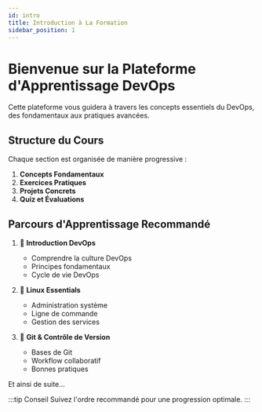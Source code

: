 ```yaml
---
id: intro
title: Introduction à La Formation
sidebar_position: 1
---
```


# Bienvenue sur la Plateforme d'Apprentissage DevOps

Cette plateforme vous guidera à travers les concepts essentiels du DevOps, des fondamentaux aux pratiques avancées.

## Structure du Cours

Chaque section est organisée de manière progressive :
1. **Concepts Fondamentaux**
2. **Exercices Pratiques**
3. **Projets Concrets**
4. **Quiz et Évaluations**

## Parcours d'Apprentissage Recommandé

1. 🚀 **Introduction DevOps**
   - Comprendre la culture DevOps
   - Principes fondamentaux
   - Cycle de vie DevOps

2. 🐧 **Linux Essentials**
   - Administration système
   - Ligne de commande
   - Gestion des services

3. 📝 **Git & Contrôle de Version**
   - Bases de Git
   - Workflow collaboratif
   - Bonnes pratiques

Et ainsi de suite...

:::tip Conseil
Suivez l'ordre recommandé pour une progression optimale.
:::